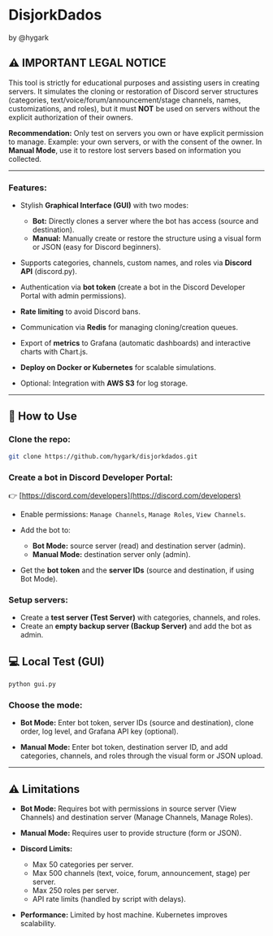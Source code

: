 # DisjorkDados

by @hygark

## ⚠️ IMPORTANT LEGAL NOTICE

This tool is strictly for educational purposes and assisting users in creating servers. It simulates the cloning or restoration of Discord server structures (categories, text/voice/forum/announcement/stage channels, names, customizations, and roles), but it must **NOT** be used on servers without the explicit authorization of their owners.

**Recommendation:** Only test on servers you own or have explicit permission to manage.
Example: your own servers, or with the consent of the owner. In **Manual Mode**, use it to restore lost servers based on information you collected.

---

### Features:

* Stylish **Graphical Interface (GUI)** with two modes:

  * **Bot:** Directly clones a server where the bot has access (source and destination).
  * **Manual:** Manually create or restore the structure using a visual form or JSON (easy for Discord beginners).
* Supports categories, channels, custom names, and roles via **Discord API** (discord.py).
* Authentication via **bot token** (create a bot in the Discord Developer Portal with admin permissions).
* **Rate limiting** to avoid Discord bans.
* Communication via **Redis** for managing cloning/creation queues.
* Export of **metrics** to Grafana (automatic dashboards) and interactive charts with Chart.js.
* **Deploy on Docker or Kubernetes** for scalable simulations.
* Optional: Integration with **AWS S3** for log storage.


---

## 🚀 How to Use

### Clone the repo:

```bash
git clone https://github.com/hygark/disjorkdados.git
```

### Create a bot in Discord Developer Portal:

👉 [https://discord.com/developers](https://discord.com/developers)

* Enable permissions: `Manage Channels`, `Manage Roles`, `View Channels`.
* Add the bot to:

  * **Bot Mode:** source server (read) and destination server (admin).
  * **Manual Mode:** destination server only (admin).
* Get the **bot token** and the **server IDs** (source and destination, if using Bot Mode).

### Setup servers:

* Create a **test server (Test Server)** with categories, channels, and roles.
* Create an **empty backup server (Backup Server)** and add the bot as admin.


## 💻 Local Test (GUI)

```bash
python gui.py
```

### Choose the mode:

* **Bot Mode:** Enter bot token, server IDs (source and destination), clone order, log level, and Grafana API key (optional).

* **Manual Mode:** Enter bot token, destination server ID, and add categories, channels, and roles through the visual form or JSON upload.

---

## ⚠️ Limitations

* **Bot Mode:** Requires bot with permissions in source server (View Channels) and destination server (Manage Channels, Manage Roles).
* **Manual Mode:** Requires user to provide structure (form or JSON).
* **Discord Limits:**

  * Max 50 categories per server.
  * Max 500 channels (text, voice, forum, announcement, stage) per server.
  * Max 250 roles per server.
  * API rate limits (handled by script with delays).
* **Performance:** Limited by host machine. Kubernetes improves scalability.
